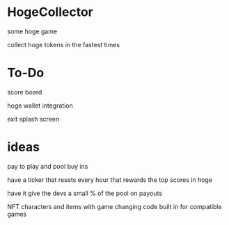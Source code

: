 # HogeCollector
 some hoge game

collect hoge tokens in the fastest times

# To-Do
score board

hoge wallet integration

exit splash screen

# ideas

pay to play and pool buy ins

have a ticker that resets every hour that rewards the top scores in hoge

have it give the devs a small % of the pool on payouts

NFT characters and items with game changing code built in for compatible games
